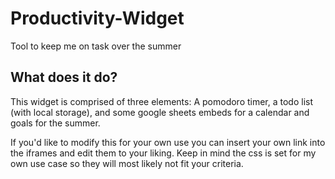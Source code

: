 # Productivity-Widget

Tool to keep me on task over the summer

## What does it do?

This widget is comprised of three elements: A pomodoro timer, a todo list (with local storage), and some google sheets embeds for a calendar and goals for the summer.

If you'd like to modify this for your own use you can insert your own link into the iframes and edit them to your liking. Keep in mind the css is set for my own use case so they will most likely not fit your criteria.
